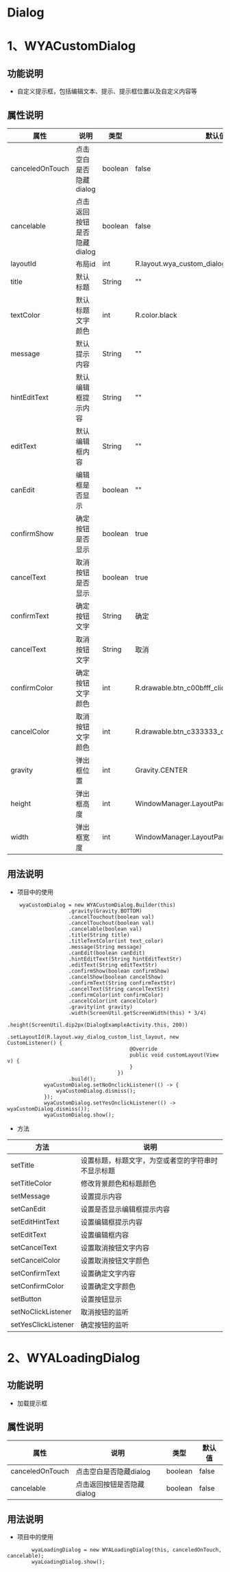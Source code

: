 # Dialog

# 1、WYACustomDialog
## 功能说明
- 自定义提示框，包括编辑文本、提示、提示框位置以及自定义内容等

## 属性说明
属性 | 说明 | 类型 | 默认值
---|---|---|---
canceledOnTouch|点击空白是否隐藏dialog|boolean|false
cancelable|点击返回按钮是否隐藏dialog|boolean|false
layoutId|布局id|int|R.layout.wya_custom_dialog
title|默认标题|String|""
textColor|默认标题文字颜色|int|R.color.black
message|默认提示内容|String|""
hintEditText|默认编辑框提示内容|String|""
editText|默认编辑框内容|String|""
canEdit|编辑框是否显示|boolean|""
confirmShow|确定按钮是否显示|boolean|true
cancelText|取消按钮是否显示|boolean|true
confirmText|确定按钮文字|String|确定
cancelText|取消按钮文字|String|取消
confirmColor|确定按钮文字颜色|int|R.drawable.btn_c00bfff_click_color
cancelColor|取消按钮文字颜色|int|R.drawable.btn_c333333_click_color
gravity|弹出框位置|int|Gravity.CENTER
height|弹出框高度|int|WindowManager.LayoutParams.WRAP_CONTENT
width|弹出框宽度|int|WindowManager.LayoutParams.MATCH_PARENT




## 用法说明

- 项目中的使用
```
    wyaCustomDialog = new WYACustomDialog.Builder(this)
                    .gravity(Gravity.BOTTOM)
                    .cancelTouchout(boolean val)
                    .cancelTouchout(boolean val) 
                    .cancelable(boolean val) 
                    .title(String title) 
                    .titleTextColor(int text_color) 
                    .message(String message)
                    .canEdit(boolean canEdit)
                    .hintEditText(String hintEditTextStr)
                    .editText(String editTextStr)
                    .confirmShow(boolean confirmShow)
                    .cancelShow(boolean cancelShow) 
                    .confirmText(String confirmTextStr) 
                    .cancelText(String cancelTextStr) 
                    .confirmColor(int confirmColor)
                    .cancelColor(int cancelColor) 
                    .gravity(int gravity) 
                    .width(ScreenUtil.getScreenWidth(this) * 3/4)
                    .height(ScreenUtil.dip2px(DialogExampleActivity.this, 200))
                    .setLayoutId(R.layout.way_dialog_custom_list_layout, new CustomListener() {
                                        @Override
                                        public void customLayout(View v) {
                                        }
                                    })
                    .build();
            wyaCustomDialog.setNoOnclickListener(() -> {
                wyaCustomDialog.dismiss();
            });
            wyaCustomDialog.setYesOnclickListener(() -> wyaCustomDialog.dismiss());
            wyaCustomDialog.show();
```
- 方法

方法|说明
---|---
setTitle|设置标题，标题文字，为空或者空的字符串时不显示标题
setTitleColor|修改背景颜色和标题颜色
setMessage|设置提示内容
setCanEdit|设置是否显示编辑框提示内容
setEditHintText|设置编辑框提示内容
setEditText|设置编辑框内容
setCancelText|设置取消按钮文字内容
setCancelColor|设置取消按钮文字颜色
setConfirmText|设置确定文字内容
setConfirmColor|设置确定文字颜色
setButton |设置按钮显示
setNoClickListener|取消按钮的监听
setYesClickListener|确定按钮的监听


# 2、WYALoadingDialog
## 功能说明
- 加载提示框

## 属性说明
属性 | 说明 | 类型 | 默认值
---|---|---|---
canceledOnTouch|点击空白是否隐藏dialog|boolean|false
cancelable|点击返回按钮是否隐藏dialog|boolean|false

## 用法说明

- 项目中的使用
```
        wyaLoadingDialog = new WYALoadingDialog(this, canceledOnTouch, cancelable);
        wyaLoadingDialog.show();
```
